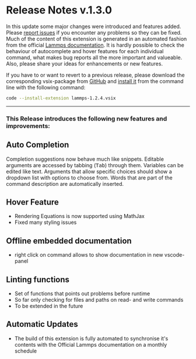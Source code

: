 # Release Notes v.1.3.0

In this update some major changes were introduced and features added. Please [report issues](https://github.com/ThFriedrich/lammps_vscode/issues/new/choose) if you encounter any problems so they can be fixed. Much of the content of this extension is generated in an automated fashion from the official [Lammps documentation](https://lammps.sandia.gov/doc/Manual.html). It is hardly possible to check the behaviour of autocomplete and hover features for each individual command, what makes bug reports all the more important and valueable. Also, please share your ideas for enhancements or new features. 

If you have to or want to revert to a previous release, please download the corresponding vsix-package from [GitHub](https://github.com/ThFriedrich/lammps_vscode/releases) and [install it](https://code.visualstudio.com/docs/editor/extension-gallery#_install-from-a-vsix) from the command line with the following command:
```bash
code --install-extension lammps-1.2.4.vsix 
```

---

### This Release introduces the following new features and improvements:

## Auto Completion
Completion suggestions now behave much like snippets. Editable arguments are accessed by tabbing (<kbd>Tab</kbd>) through them. Variables can be edited like text. Arguments that allow specific choices should show a dropdown list with options to choose from. Words that are part of the command description are automatically inserted.

## Hover Feature
* Rendering Equations is now supported using MathJax
* Fixed many styling issues

## Offline embedded documentation
* right click on command allows to show documentation in new vscode-panel

## Linting functions
* Set of functions that points out problems before runtime
* So far only checking for files and paths on read- and write commands
* To be extended in the future

## Automatic Updates
* The build of this extension is fully automated to synchronise it's contents with the Official Lammps documentation on a monthly schedule

